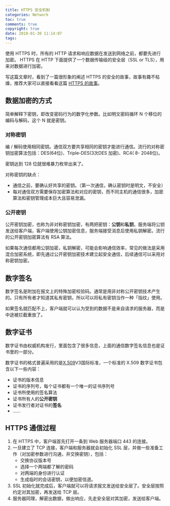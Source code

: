 ```yaml
---
title: HTTPS 安全机制
categories: Network
toc: true
comments: true
copyright: true
date: 2018-01-30 11:14:07
tags:
---
```


使用 HTTPS 时，所有的 HTTP 请求和响应数据在发送到网络之前，都要先进行加密。 HTTPS 在 HTTP 下面提供了一个数据传输级的安全层（SSL or TLS），用来对数据进行加密。

写这篇文章时，看到了一篇很形象的阐述 HTTPS 的安全的故事，故事有趣不枯燥，推荐大家可以直接看看这篇 [HTTPS 的故事](https://zhuanlan.zhihu.com/p/33043251)。

<!--more-->

## 数据加密的方式

简单解释下密钥，即改变密码行为的数字化参数。比如明文密码循环 N 个移位的编码与解码，这个 N 就是密钥。

### 对称密钥

编 / 解码使用相同密钥。通信双方要共享相同的密钥才能进行通信。流行的对称密钥加密算法包括：DES(64位)、Triple-DES(3次DES 加密)、RC4( 8- 2048位)。

密钥达到 128 位就很难暴力枚举出来了。

对称密钥的缺点：

- 通信之前，要确认好共享的密钥。（第一次通信，确认密钥时是明文，不安全）
- 每对通信双方需要保存加密算法和对应的密钥，而不同主机的通信很多，加密算法和密钥管理成本巨大且容易泄漏。

### 公开密钥

公开密钥加密，也称为非对称密钥加密，有两把密钥：**公钥**和**私钥**，服务端将公钥发送给客户端，客户端使用公钥加密信息，服务端接受消息后使用私钥解密。流行的公开密钥加密算法有 RSA 算法。

如果每次通信都用公钥加密，私钥解密，可能会影响通信效率，常见的做法是采用混合加密系统，即先通过公开密钥加密技术建立起安全通信，后续通信可以采用对称密钥加密。

## 数字签名

数字签名是附加在报文上的特殊加密校验码。通常是用非对称公开密钥技术产生的。只有所有者才知道其私有密钥，所以可以将私有密钥当作一种「指纹」使用。

如果签名就匹配不上，客户端就可以认为受到的数据不是来自请求的服务器，而是中途被拦截重放了。

## 数字证书

数字证书由权威机构发行，里面包含了很多信息，上面的通信数字签名信息也是证书里的一部分。

数字证书的格式普遍采用的是[X.509](https://baike.baidu.com/item/X.509)V3国际标准，一个标准的 X.509 数字证书包含以下一些内容：

- 证书的版本信息
- 证书的序列号，每个证书都有一个唯一的证书序列号
- 证书所使用的签名算法
- 证书所有人的**公开密钥**
- 证书发行者对证书的**签名**
- …...

## HTTPS 通信过程

1. 在 HTTPS 中，客户端首先打开一条到 Web 服务器端口 443 的连接。
2. 一旦建立了 TCP 连接，客户端和服务器就会初始化 SSL 层，并做一些准备工作（对加密参数进行沟通，并交换密钥），包括：
   - 交换协议版本号
   - 选择一个两端都了解的密码
   - 对两端的身份进行认证
   - 生成临时的会话密钥，以便加密信道。
3. SSL 初始化就完成后，客户端就可以将请求报文发送给安全层了。安全层按照约定对其加密，再发送给 TCP 层。
4. 服务器同理，解密出数据，做出响应，先走安全层对其加密，发送给客户端。

